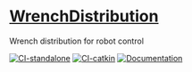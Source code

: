 # [WrenchDistribution](https://github.com/isri-aist/WrenchDistribution)
Wrench distribution for robot control

[![CI-standalone](https://github.com/isri-aist/WrenchDistribution/actions/workflows/ci-standalone.yaml/badge.svg)](https://github.com/isri-aist/WrenchDistribution/actions/workflows/ci-standalone.yaml)
[![CI-catkin](https://github.com/isri-aist/WrenchDistribution/actions/workflows/ci-catkin.yaml/badge.svg)](https://github.com/isri-aist/WrenchDistribution/actions/workflows/ci-catkin.yaml)
[![Documentation](https://img.shields.io/badge/doxygen-online-brightgreen?logo=read-the-docs&style=flat)](https://isri-aist.github.io/WrenchDistribution/)
